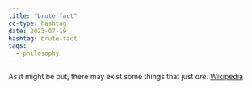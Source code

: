 ```yaml
---
title: "brute fact"
cc-type: hashtag
date: 2023-07-19
hashtag: brute-fact
tags:
  - philosophy
---
```

As it might be put, there may exist some things that just *are*. [Wikipedia](/en.wikipedia.org/wiki/Brute_fact)
